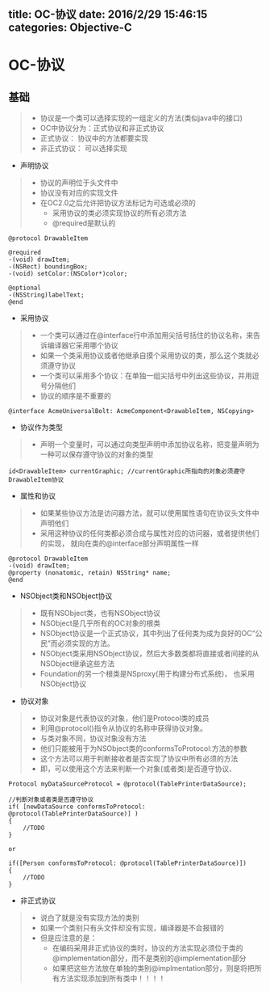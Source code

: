title: OC-协议
date: 2016/2/29 15:46:15    
categories: Objective-C
---

# OC-协议 #

## 基础 ##
>- 协议是一个类可以选择实现的一组定义的方法(类似java中的接口)
>- OC中协议分为：正式协议和非正式协议
>- 正式协议： 协议中的方法都要实现
>- 非正式协议： 可以选择实现

- 声明协议
>- 协议的声明位于头文件中
>- 协议没有对应的实现文件
>- 在OC2.0之后允许把协议方法标记为可选或必须的
>    - 采用协议的类必须实现协议的所有必须方法
>    - @required是默认的

	@protocol DrawableItem
	
	@required
	-(void) drawItem;
	-(NSRect) boundingBox;
	-(void) setColor:(NSColor*)color;

	@optional
	-(NSString)labelText;
	@end


- 采用协议
>- 一个类可以通过在@interface行中添加用尖括号括住的协议名称，来告诉编译器它采用哪个协议
>- 如果一个类采用协议或者他继承自摸个采用协议的类，那么这个类就必须遵守协议
>- 一个类可以采用多个协议：在单独一组尖括号中列出这些协议，并用逗号分隔他们
>- 协议的顺序是不重要的

 	@interface AcmeUniversalBolt: AcmeComponent<DrawableItem, NSCopying>

- 协议作为类型
>- 声明一个变量时，可以通过向类型声明中添加协议名称，把变量声明为一种可以保存遵守协议的对象的类型

	id<DrawableItem> currentGraphic; //currentGraphic所指向的对象必须遵守DrawableItem协议

- 属性和协议
>- 如果某些协议方法是访问器方法，就可以使用属性语句在协议头文件中声明他们
>- 采用这种协议的任何类都必须合成与属性对应的访问器，或者提供他们的实现， 就向在类的@interface部分声明属性一样

	@protocol DrawableItem
	-(void) drawItem;
	@property (nonatomic, retain) NSString* name;	
	@end

- NSObject类和NSObject协议
>- 既有NSObject类，也有NSObject协议
>- NSObject是几乎所有的OC对象的根类
>- NSObject协议是一个正式协议，其中列出了任何类为成为良好的OC“公民”而必须实现的方法。
>- NSObject类采用NSObject协议，然后大多数类都将直接或者间接的从NSObject继承这些方法
>- Foundation的另一个根类是NSproxy(用于构建分布式系统)， 也采用NSObject协议

- 协议对象
>- 协议对象是代表协议的对象，他们是Protocol类的成员
>- 利用@protocol()指令从协议的名称中获得协议对象。
>- 与类对象不同，协议对象没有方法
>- 他们只能被用于为NSObject类的conformsToProtocol:方法的参数
>- 这个方法可以用于判断接收者是否实现了协议中所有必须的方法
>- 即，可以使用这个方法来判断一个对象(或者类)是否遵守协议、

	Protocol myDataSourceProtocol = @protocol(TablePrinterDataSource);
	
	//判断对象或者类是否遵守协议
	if( [newDataSource conformsToProtocol: @protocol(TablePrinterDataSource)] )
	{
		//TODO
	}
	
	or
	
	if([Person conformsToProtocol: @protocol(TablePrinterDataSource)])
	{
		//TODO
	}


- 非正式协议
>- 说白了就是没有实现方法的类别
>- 如果一个类别只有头文件却没有实现，编译器是不会报错的
>- 但是应注意的是：
>    - 在编码采用非正式协议的类时，协议的方法实现必须位于类的@implementation部分，而不是类别的@implementation部分
>    - 如果把这些方法放在单独的类别@implmentation部分，则是将把所有方法实现添加到所有类中！！！！